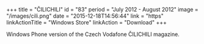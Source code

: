 +++
title = "ČILICHILI"
id = "83"
period = "July 2012 - August 2012"
image = "/images/cili.png"
date = "2015-12-18T14:56:44"
link = "https"
linkActionTitle = "Windows Store"
linkAction = "Download"
+++

Windows Phone version of the Czech Vodafone ČILICHILI magazine.
